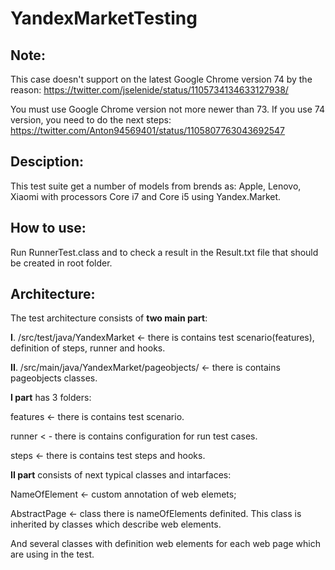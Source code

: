 # YandexMarketTesting
**Note**: 
---
This case doesn't support on the latest Google Chrome version 74 by the reason: https://twitter.com/jselenide/status/1105734134633127938/

You must use Google Chrome version not more newer than 73. If you use 74 version, you need to do the next steps:  https://twitter.com/Anton94569401/status/1105807763043692547 

**Desciption**:
---
This test suite get a number of models from brends as: Apple, Lenovo, Xiaomi with processors Core i7 and Core i5 using Yandex.Market.

**How to use**:
---
Run RunnerTest.class and to check a result in the Result.txt file that should be created in root folder. 

**Architecture**:
---
The test architecture consists of **two main part**:

**I**. /src/test/java/YandexMarket <- there is contains test scenario(features), definition of steps, runner and hooks.

**II**. /src/main/java/YandexMarket/pageobjects/ <- there is contains pageobjects classes.

**I part** has 3 folders:

features <- there is contains test scenario.

runner < - there is contains configuration for run test cases.

steps <- there is contains test steps and hooks.

**II part** consists of next typical classes and intarfaces:

NameOfElement <- custom annotation of web elemets;

AbstractPage <- class there is nameOfElements definited. This class is inherited by classes which describe web elements.

And several classes with definition web elements for each web page which are using in the test.

